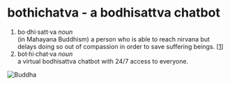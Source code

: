# bothichatva - a bodhisattva chatbot
1. bo·dhi·satt·va _noun_  
(in Mahayana Buddhism) a person who is able to reach nirvana but delays doing so out of compassion in order to save suffering beings. [[1](https://www.oxfordreference.com/display/10.1093/oi/authority.20110803095514796)]
2. bot·hi·chat·va _noun_  
a virtual bodhisattva chatbot with 24/7 access to everyone.

![Buddha](https://images.unsplash.com/photo-1558980971-97f50d0fed00?ixlib=rb-4.0.3&ixid=MnwxMjA3fDB8MHxwaG90by1wYWdlfHx8fGVufDB8fHx8&auto=format&fit=crop&w=1403&q=80)
